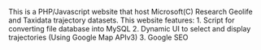 This is a PHP/Javascript website that host Microsoft(C) Research Geolife and Taxidata trajectory datasets.
This website features:
	1. Script for converting file database into MySQL
	2. Dynamic UI to select and display trajectories (Using Google Map APIv3)
	3. Google SEO
